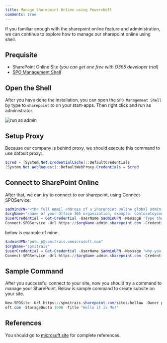 ```yaml
---
title: Manage Sharepoint Online using Powershell
comments: true
---
```


If you familiar enough with the sharepoint online feature and administration, we can continue to explore how to manage our sharepoint online using shell.

## Prequisite
* SharePoint Online Site (_you can get one free with O365 developer trial_)
* [SPO Management Shell](https://www.microsoft.com/en-us/download/details.aspx?id=35588)

## Open the Shell
After you have done the installation, you can open the `SPO Management Shell` by type to `sharepoint` to on your start-apps. Then right click and run as administrator.

![run as admin](http://i.imgur.com/colKtM3.jpg)

## Setup Proxy
Because our company is behind proxy, we should execute this command to use dafault proxy:

```powershell
$cred = [System.Net.CredentialCache]::DefaultCredentials
[System.Net.WebRequest]::DefaultWebProxy.Credentials = $cred
```

## Connect to SharePoint Online
After that, we can try to connect to our sharepoint, using Connect-SPOService:

```powershell
$adminUPN="<the full email address of a SharePoint Online global administrator account, example: jdoe@contosotoycompany.onmicrosoft.com>"
$orgName="<name of your Office 365 organization, example: contosotoycompany>"
$userCredential = Get-Credential -UserName $adminUPN -Message "Type the password."
Connect-SPOService -Url https://$orgName-admin.sharepoint.com -Credential $userCredential
```

below is example of mine:

```powershell
$adminUPN="putu_p@spmitrais.onmicrosoft.com"
$orgName="spmitrais"
$userCredential = Get-Credential -UserName $adminUPN -Message "why-you-soRUDe123"
Connect-SPOService -Url https://$orgName-admin.sharepoint.com -Credential $userCredential
```

## Sample Command
After you successful connect to your site, now you should try a command to manage your SharePoint. Below is sample command to create subsite on your site.

```powershell
New-SPOSite -Url https://spmitrais.sharepoint.com/sites/hellow -Owner putu_p@spmitrais.onmicros
oft.com -StorageQuota 1000 -Title "Hello it is Me!"
```

## References
You should go to [microsoft site](https://technet.microsoft.com/en-us/library/fp161388.aspx) for complete references.
